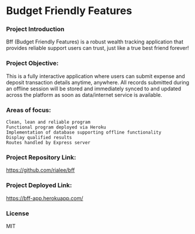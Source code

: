 # Budget Friendly Features

### Project Introduction

Bff (Budget Friendly Features) is a robust wealth tracking application that provides reliable support users can trust, just like a true best friend forever!

### Project Objective:

This is a fully interactive application where users can submit expense and deposit transaction details anytime, anywhere. All records submitted during an offline session will be stored and immediately synced to and updated across the platform as soon as data/internet service is available.

### Areas of focus:
    Clean, lean and reliable program
    Functional program deployed via Heroku
    Implementation of database supporting offline functionality
    Display qualified results 
    Routes handled by Express server

### Project Repository Link:
https://github.com/rialee/bff

### Project Deployed Link:
https://bff-app.herokuapp.com/



### License
MIT
